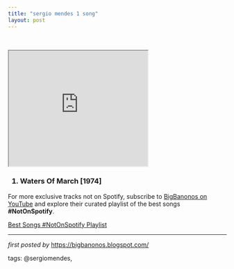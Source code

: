 ```yaml
---
title: "sergio mendes 1 song"
layout: post
---
```

<br /><div class="separator" ><iframe allowfullscreen="" class="BLOG_video_class" height="266" src="https://www.youtube.com/embed/YKbuj_2IU44" width="320" youtube-src-id="YKbuj_2IU44"></iframe></div><div class="separator"><h3><ol><li>Waters Of March [1974]</li></ol></h3></div>

<!--Subscribe and Playlist Links-->
<div>
    <p>For more exclusive tracks not on Spotify, subscribe to <a href="https://www.youtube.com/@BigBanonos" target="_blank">BigBanonos on YouTube</a> and explore their curated playlist of the best songs <strong>#NotOnSpotify</strong>.</p>
    <p><a href="https://www.youtube.com/playlist?list=PLtuNtuTatqI0kFahUCbtbfenC_ET5O_tr" target="_blank">Best Songs #NotOnSpotify Playlist<br /></a></p></div>

<hr />

<p><em>first posted by</em> <a href="https://bigbanonos.blogspot.com/" rel="noopener" target="_new">https://bigbanonos.blogspot.com/</a></p>

<p>tags: @sergiomendes,</p>
